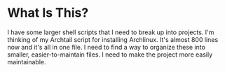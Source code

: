 # What Is This?

I have some larger shell scripts that I need to break up into projects.  I'm
thinking of my Archtail script for installing Archlinux.  It's almost 800 lines now
and it's all in one file.  I need to find a way to organize these into smaller,
easier-to-maintain files.  I need to make the project more easily maintainable.
